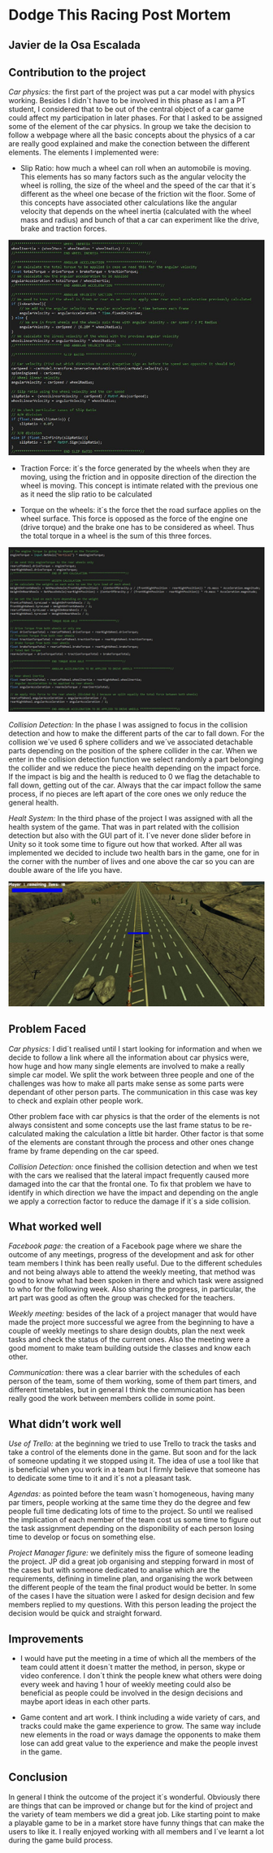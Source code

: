 # Dodge This Racing Post Mortem

## Javier de la Osa Escalada

## Contribution to the project

*Car physics:* the first part of the project was put a car model with physics working. Besides I didn´t have to be involved in this phase as I am a PT student, I considered that to be out of the central object
of a car game could affect my participation in later phases. For that I asked to be assigned some of the element of the car physics. In group we take the decision to follow a webpage where all the basic concepts
about the physics of a car are really good explained and make the conection between the different elements. The elements I implemented were:

- Slip Ratio: how much a wheel can roll when an automobile is moving. This elements has so many factors such as the angular velocity the wheel is rolling, the size of the wheel and the speed of the car that it´s 
different as the wheel one becase of the friction wit the floor. Some of this concepts have associated other calculations like the angular velocity that depends on the wheel inertia (calculated with the wheel mass
and radius) and bunch of that a car can experiment like the drive, brake and traction forces.

![](Pictures/Javier/Code1.jpg)

- Traction Force: it´s the force generated by the wheels when they are moving, using the friction and in opposite direction of the direction the wheel is moving. This concept is intimate related with the previous one
as it need the slip ratio to be calculated

- Torque on the wheels: it´s the force thet the road surface applies on the wheel surface. This force is opposed as the force of the engine one (drive torque) and the brake one has to be considered as wheel. Thus the
total torque in a wheel is the sum of this three forces. 

![](Pictures/Javier/Code2.jpg)

*Collision Detection:* In the phase I was assigned to focus in the collision detection and how to make the different parts of the car to fall down. For the collision we´ve used 6 sphere colliders and we´ve associated 
detachable parts depending on the position of the sphere collider in the car. When we enter in the collision detection function we select randomly a part belonging the collider and we reduce the piece health depending
on the impact force. If the impact is big and the health is reduced to 0 we flag the detachable to fall down, getting out of the car. Always that the car impact follow the same process, if no pieces are left apart of
the core ones we only reduce the general health.

*Healt System:* In the third phase of the project I was assigned with all the health system of the game. That was in part related with the collision detection but also with the GUI part of it. I´ve never done slider 
before in Unity so it took some time to figure out how that worked. After all was implemented we decided to include two health bars in the game, one for in the corner with the number of lives and one above the car
so you can are double aware of the life you have.

![](Pictures/Javier/Image1.jpg)

## Problem Faced

*Car physics:* I did´t realised until I start looking for information and when we decide to follow a link where all the information about car physics were, how huge and how many single elements are involved to make
a really simple car model. We split the work between three people and one of the challenges was how to make all parts make sense as some parts were dependant of other person parts. The communication in this case was
key to check and explain other people work.

Other problem face with car physics is that the order of the elements is not always consistent and some concepts use the last frame status to be re-calculated making the calculation a little bit harder. Other factor
is that some of the elements are constant through the process and other ones change frame by frame depending on the car speed.

*Collision Detection:* once finished the collision detection and when we test with the cars we realised that the lateral impact frequently caused more damaged into the car that the frontal one. To fix that problem
we have to identify in which direction we have the impact and depending on the angle we apply a correction factor to reduce the damage if it´s a side collision.

## What worked well

*Facebook page:* the creation of a Facebook page where we share the outcome of any meetings, progress of the development and ask for other team members I think has been really useful. Due to the different schedules
and not being always able to attend the weekly meeting, that method was good to know what had been spoken in there and which task were assigned to who for the following week. Also sharing the progress, in particular,
the art part was good as often the group was checked for the teachers.

*Weekly meeting:* besides of the lack of a project manager that would have made the project more successful we agree from the beginning to have a couple of weekly meetings to share design doubts, plan the next week tasks
and check the status of the current ones. Also the meeting were a good moment to make team building outside the classes and know each other.

*Communication:* there was a clear barrier with the schedules of each person of the team, some of them working, some of them part timers, and different timetables, but in general I think the communication has been really
good the work between members collide in some point.

## What didn’t work well

*Use of Trello:* at the beginning we tried to use Trello to track the tasks and take a control of the elements done in the game. But soon and for the lack of someone updating it we stopped using it. The idea of use a tool
like that is beneficial when you work in a team but I firmly believe that someone has to dedicate some time to it and it´s not a pleasant task.

*Agendas:* as pointed before the team wasn´t homogeneous, having many par timers, people working at the same time they do the degree and few people full time dedicating lots of time to the project. So until we realised the 
implication of each member of the team cost us some time to figure out the task assignment depending on the disponibility of each person losing time to develop or focus on something else.

*Project Manager figure:* we definitely miss the figure of someone leading the project. JP did a great job organising and stepping forward in most of the cases but with someone dedicated to analise which are the requirements, 
defining in timeline plan, and organising the work between the different people of the team the final product would be better. In some of the cases I have the situation were I asked for design decision and few members replied 
to my questions. With this person leading the project the decision would be quick and straight forward.

## Improvements

- I would have put the meeting in a time of which all the members of the team could attent it doesn´t matter the method, in person, skype or video conference. I don´t think the people knew what others were doing every week
and having 1 hour of weekly meeting could also be beneficial as people could be involved in the design decisions and maybe aport ideas in each other parts.

- Game content and art work. I think including a wide variety of cars, and tracks could make the game experience to grow. The same way include new elements in the road or ways damage the opponents to make them lose can add great
value to the experience and make the people invest in the game.

## Conclusion
In general I think the outcome of the project it´s wonderful. Obviously there are things that can be improved or change but for the kind of project and the variety of team members we did a great job. Like starting point to 
make a playable game to be in a market store have funny things that can make the users to like it. I really enjoyed working with all members and I´ve learnt a lot during the game build process.
